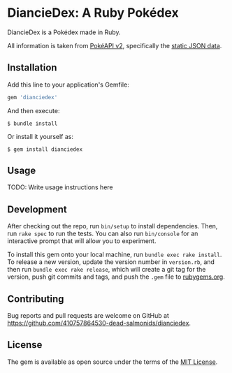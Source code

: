# DiancieDex: A Ruby Pokédex

DiancieDex is a Pokédex made in Ruby.

All information is taken from [PokéAPI v2](https://pokeapi.co/), specifically the
[static JSON data](https://github.com/PokeAPI/api-data).

## Installation

Add this line to your application's Gemfile:

```ruby
gem 'dianciedex'
```

And then execute:

    $ bundle install

Or install it yourself as:

    $ gem install dianciedex

## Usage

TODO: Write usage instructions here

## Development

After checking out the repo, run `bin/setup` to install dependencies. Then, run `rake spec` to run the tests. You can also run `bin/console` for an interactive prompt that will allow you to experiment.

To install this gem onto your local machine, run `bundle exec rake install`. To release a new version, update the version number in `version.rb`, and then run `bundle exec rake release`, which will create a git tag for the version, push git commits and tags, and push the `.gem` file to [rubygems.org](https://rubygems.org).

## Contributing

Bug reports and pull requests are welcome on GitHub at https://github.com/410757864530-dead-salmonids/dianciedex.

## License

The gem is available as open source under the terms of the [MIT License](https://opensource.org/licenses/MIT).
